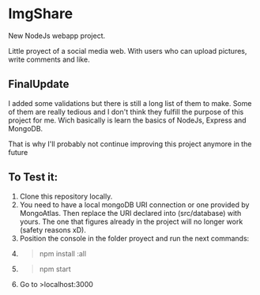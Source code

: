 # ImgShare
New NodeJs webapp project. 

Little proyect of a social media web. With users who can upload pictures, write comments and like.

## FinalUpdate
I added some validations but there is still a long list of them to make. Some of them are really tedious and I don't think they fulfill the purpose of this project for me. Wich basically is learn the basics of NodeJs, Express and MongoDB.

That is why I'll probably not continue improving this project anymore in the future 

## To Test it:
1. Clone this repository locally.
2. You need to have a local mongoDB URI connection or one provided by MongoAtlas. Then replace the URI declared into (src/database) with yours. The one that figures already in the project will no longer work (safety reasons xD).
3. Position the console in the folder proyect and run the next commands:
  1. >npm install :all
  2. >npm start  
4. Go to >localhost:3000
